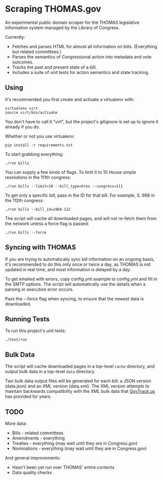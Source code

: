 Scraping THOMAS.gov
===================

An experimental public domain scraper for the THOMAS legislative information system managed by the Library of Congress.

Currently:

* Fetches and parses HTML for almost all information on bills. (Everything but related committees.)
* Parses the semantics of Congressional action into metadata and vote outcomes.
* Tracks the past and present state of a bill.
* Includes a suite of unit tests for action semantics and state tracking.


Using
-----

It's recommended you first create and activate a virtualenv with:

    virtualenv virt
    source virt/bin/activate

You don't have to call it "virt", but the project's gitignore is set up to ignore it already if you do.

Whether or not you use virtualenv:

    pip install -r requirements.txt

To start grabbing everything:

    ./run bills

You can supply a few kinds of flags. To limit it to 10 House simple resolutions in the 111th congress:

    ./run bills --limit=10 --bill_type=hres --congress=111

To get only a specific bill, pass in the ID for that bill. For example, S. 968 in the 112th congress:

    ./run bills --bill_id=s968-112

The script will cache all downloaded pages, and will not re-fetch them from the network unless a force flag is passed:

    ./run bills --force


Syncing with THOMAS
-------------------

If you are trying to automatically sync bill information on an ongoing basis, it's recommended to do this only once or twice a day, as THOMAS is not updated in real time, and most information is delayed by a day.

To get emailed with errors, copy config.yml.example to config.yml and fill in the SMTP options. The script will automatically use the details when a parsing or execution error occurs.

Pass the --force flag when syncing, to ensure that the newest data is downloaded.


Running Tests
-------------

To run this project's unit tests:

    ./test/run


Bulk Data
---------

The script will cache downloaded pages in a top-level `cache` directory, and output bulk data in a top-level `data` directory.

Two bulk data output files will be generated for each bill: a JSON version (data.json) and an XML version (data.xml). The XML version attempts to maintain backwards compatibility with the XML bulk data that [GovTrack.us](http://govtrack.us) has provided for years.


TODO
----

More data:

* Bills - related committees
* Amendments - everything
* Treaties - everything (may wait until they are in Congress.gov)
* Nominations - everything (may wait until they are in Congress.gov)

And general improvements:

* Hasn't been yet run over THOMAS' entire contents
* Data quality checks
